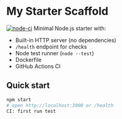 # My Starter Scaffold
[![node-ci](https://github.com/Tallboycadi/my-starter-scaffold/actions/workflows/ci.yml/badge.svg)](https://github.com/Tallboycadi/my-starter-scaffold/actions/workflows/ci.yml)
Minimal Node.js starter with:
- Built-in HTTP server (no dependencies)
- `/health` endpoint for checks
- Node test runner (`node --test`)
- Dockerfile
- GitHub Actions CI

## Quick start
```bash
npm start
# open http://localhost:3000 or /health
CI: first run test

